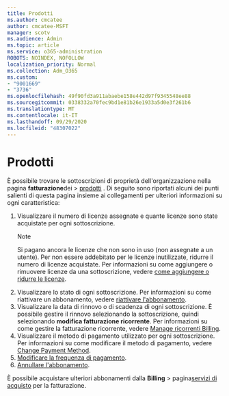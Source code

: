 ```yaml
---
title: Prodotti
ms.author: cmcatee
author: cmcatee-MSFT
manager: scotv
ms.audience: Admin
ms.topic: article
ms.service: o365-administration
ROBOTS: NOINDEX, NOFOLLOW
localization_priority: Normal
ms.collection: Adm_O365
ms.custom:
- "9001669"
- "3736"
ms.openlocfilehash: 49f90fd3a911abaebe158e442d97f9345548ee88
ms.sourcegitcommit: 0338332a70fec9bd1e81b26e1933a5d0e3f261b6
ms.translationtype: MT
ms.contentlocale: it-IT
ms.lasthandoff: 09/29/2020
ms.locfileid: "48307022"
---
```

# <a name="your-products"></a>Prodotti

È possibile trovare le sottoscrizioni di proprietà dell'organizzazione nella pagina **fatturazione**dei  >  [prodotti](https://go.microsoft.com/fwlink/p/?linkid=842054) . Di seguito sono riportati alcuni dei punti salienti di questa pagina insieme ai collegamenti per ulteriori informazioni su ogni caratteristica:

1. Visualizzare il numero di licenze assegnate e quante licenze sono state acquistate per ogni sottoscrizione.
    > [!NOTE]
    > Si pagano ancora le licenze che non sono in uso (non assegnate a un utente). Per non essere addebitato per le licenze inutilizzate, ridurre il numero di licenze acquistate. Per informazioni su come aggiungere o rimuovere licenze da una sottoscrizione, vedere [come aggiungere o ridurre le licenze](https://docs.microsoft.com/alchemyinsights/how-to-add-or-reduce-licenses).
2. Visualizzare lo stato di ogni sottoscrizione. Per informazioni su come riattivare un abbonamento, vedere [riattivare l'abbonamento](reactivate-your-subscription.md).
3. Visualizzare la data di rinnovo o di scadenza di ogni sottoscrizione. È possibile gestire il rinnovo selezionando la sottoscrizione, quindi selezionando **modifica fatturazione ricorrente**. Per informazioni su come gestire la fatturazione ricorrente, vedere [Manage ricorrenti Billing](manage-auto-renewal.md).
4. Visualizzare il metodo di pagamento utilizzato per ogni sottoscrizione. Per informazioni su come modificare il metodo di pagamento, vedere [Change Payment Method](change-payment-method.md).
5. [Modificare la frequenza di pagamento](change-how-often-you-pay.md).
6. [Annullare l'abbonamento](https://go.microsoft.com/fwlink/?linkid=2119113).

È possibile acquistare ulteriori abbonamenti dalla **Billing**  >  pagina[servizi di acquisto](https://go.microsoft.com/fwlink/p/?linkid=868433) per la fatturazione.